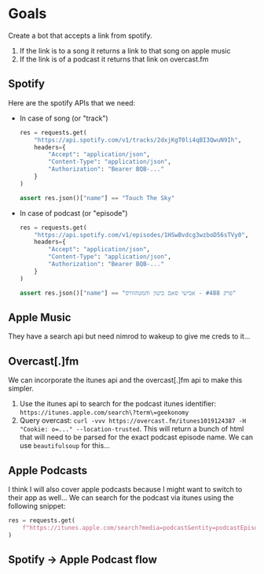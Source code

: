 # Goals
Create a bot that accepts a link from spotify.
1. If the link is to a song it returns a link to that song on apple music
2. If the link is of a podcast it returns that link on overcast.fm

## Spotify
Here are the spotify APIs that we need:
* In case of song (or "track")
    ```python
    res = requests.get(
        "https://api.spotify.com/v1/tracks/2dxjKgT0li4qBI3QwuN9Ih",
        headers={
            "Accept": "application/json", 
            "Content-Type": "application/json", 
            "Authorization": "Bearer BQB-..."
        }
    )

    assert res.json()["name"] == "Touch The Sky"
    ```

* In case of podcast (or "episode")
    ```python
    res = requests.get(
        "https://api.spotify.com/v1/episodes/1HSwBvdcg3wzboD56sTVy0",
        headers={
            "Accept": "application/json", 
            "Content-Type": "application/json", 
            "Authorization": "Bearer BQB-..."
        }
    )

    assert res.json()["name"] == "פרק #488 - אבישי סאם ביטון והמטהוורס"
    ```

## Apple Music
They have a search api but need nimrod to wakeup to give me creds to it...

## Overcast[.]fm
We can incorporate the itunes api and the overcast[.]fm api to make this simpler.
1. Use the itunes api to search for the podcast itunes identifier: ```https://itunes.apple.com/search\?term\=geekonomy```
2. Query overcast: ```curl -vvv https://overcast.fm/itunes1019124387 -H "Cookie: o=..." --location-trusted```. This will return a bunch of html that will need to be parsed for the exact podcast episode name. We can use ```beautifulsoup``` for this...

## Apple Podcasts
I think I will also cover apple podcasts because I might want to switch to their app as well...
We can search for the podcast via itunes using the following snippet:
```python
res = requests.get(
    f"https://itunes.apple.com/search?media=podcast&entity=podcastEpisode&limit=1&term=Geekonomy.net - גיקונומי+פרק #488 - אבישי סאם ביטון והמטהוורס"
)
```

## Spotify -> Apple Podcast flow
